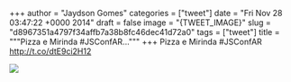 
+++
author = "Jaydson Gomes"
categories = ["tweet"]
date = "Fri Nov 28 03:47:22 +0000 2014"
draft = false
image = "{TWEET_IMAGE}"
slug = "d8967351a4797f34affb7a38b8fc46dec41d72a0"
tags = ["tweet"]
title = """Pizza e Mirinda #JSConfAR..."""
+++
Pizza e Mirinda #JSConfAR http://t.co/dtE9ci2H12

![](/images/tweet-media/538177301620723712-B3f9ZX1IMAABzLa.jpg)